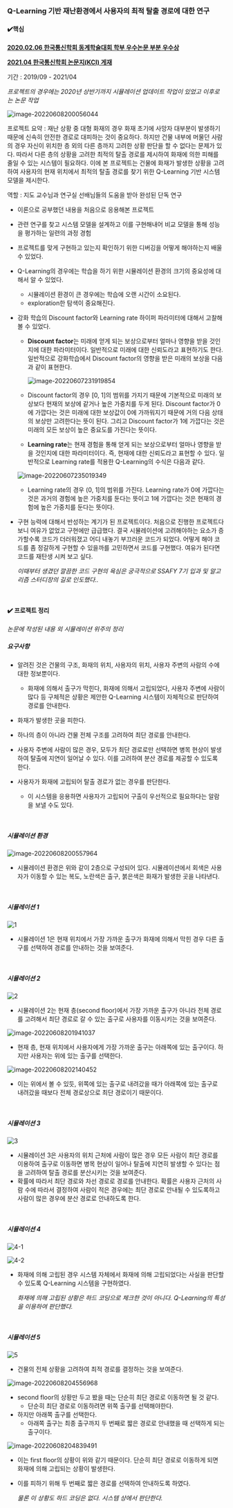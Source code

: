 ### Q-Learning 기반 재난환경에서 사용자의 최적 탈출 경로에 대한 연구

#### :heavy_check_mark:핵심  

[**2020.02.06 한국통신학회 동계학술대회 학부 우수논문 부분 우수상**](https://www.dbpia.co.kr/journal/articleDetail?nodeId=NODE09346538)

[**2021.04 한국통신학회 논문지(KCI) 게재**](https://www.dbpia.co.kr/Journal/articleDetail?nodeId=NODE10547239)

기간 : 2019/09 - 2021/04    

*프로젝트의 경우에는 2020년 상반기까지 시뮬레이션 업데이트 작업이 있었고 이후로는 논문 작업*  

![image-20220608200056044](README.assets/image-20220608200056044.png)  

프로젝트 요약 : 재난 상황 중 대형 화재의 경우 화재 초기에 사망자 대부분이 발생하기 때문에 신속히 안전한 경로로 대피하는 것이 중요하다. 하지만 건물 내부에 머물던 사람의 경우 자신이 위치한 층 외의 다른 층까지 고려한 상황 판단을 할 수 없다는 문제가 있다. 따라서 다른 층의 상황을 고려한 최적의 탈출 경로를 제시하여 화재에 의한 피해를 줄일 수 있는 시스템이 필요하다. 이에 본 프로젝트는 건물에 화재가 발생한 상황을 고려하여 사용자의 현재 위치에서 최적의 탈출 경로를 찾기 위한 Q-Learning 기반 시스템 모델을 제시한다. 

역할 : 지도 교수님과 연구실 선배님들의 도움을 받아 완성된 단독 연구

* 이론으로 공부했던 내용을 처음으로 응용해본 프로젝트  

* 관련 연구를 찾고 시스템 모델을 설계하고 이를 구현해내어 비교 모델을 통해 성능을 평가하는 일련의 과정 경험  

* 프로젝트를 맞게 구현하고 있는지 확인하기 위한 디버깅을 어떻게 해야하는지 배울 수 있었다.  

* Q-Learning의 경우에는 학습을 하기 위한 시뮬레이션 환경의 크기의 중요성에 대해서 알 수 있었다.  

  * 시뮬레이션 환경이 큰 경우에는 학습에 오랜 시간이 소요된다.  
  * exploration한 탐색이 중요해진다.  

* 강화 학습의 Discount factor와 Learning rate 하이퍼 파라미터에 대해서 고찰해볼 수 있었다.  

  * **Discount factor**는 미래에 얻게 되는 보상으로부터 얼마나 영향을 받을 것인지에 대한 파라미터이다. 일반적으로 미래에 대한 신뢰도라고 표현하기도 한다. 일반적으로 강화학습에서 Discount factor의 영향을 받은 미래의 보상을 다음과 같이 표현한다.  

    ![image-20220607231919854](README.assets/image-20220607231919854.png)  

  * Discount factor의 경우 [0, 1]의 범위를 가지기 때문에 기본적으로 미래의 보상보다 현재의 보상에 같거나 높은 가중치를 두게 된다. Discount factor가 0에 가깝다는 것은 미래에 대한 보상값이 0에 가까워지기 때문에 거의 다음 상태의 보상만 고려한다는 뜻이 된다. 그리고 Discount factor가 1에 가깝다는 것은 미래의 모든 보상이 높은 중요도를 가진다는 뜻이다.  

  * **Learning rate**는 현재 경험을 통해 얻게 되는 보상으로부터 얼마나 영향을 받을 것인지에 대한 파라미터이다. 즉, 현재에 대한 신뢰도라고 표현할 수 있다. 일반적으로 Learning rate를 적용한 Q-Learning의 수식은 다음과 같다.  

  ![image-20220607235019349](README.assets/image-20220607235019349.png)  
  
  * Learning rate의 경우 (0, 1]의 범위를 가진다. Learning rate가 0에 가깝다는 것은 과거의 경험에 높은 가중치를 둔다는 뜻이고 1에 가깝다는 것은 현재의 경험에 높은 가중치를 둔다는 뜻이다.   
  
* 구현 능력에 대해서 반성하는 계기가 된 프로젝트이다. 처음으로 진행한 프로젝트다 보니 여유가 없었고 구현에만 급급했다. 결국 시뮬레이션에 고려해야하는 요소가 증가할수록 코드가 더러워졌고 어디 내놓기 부끄러운 코드가 되었다. 어떻게 해야 코드를 좀 정갈하게 구현할 수 있을까를 고민하면서 코드를 구현했다. 여유가 된다면 코드를 재탄생 시켜 보고 싶다.

  *이때부터 생겼던 깔끔한 코드 구현의 욕심은 궁극적으로 SSAFY 7기 입과 및 알고리즘 스터디장의 길로 인도했다..*

<br>

#### :heavy_check_mark: 프로젝트 정리  

*논문에 작성된 내용 외 시뮬레이션 위주의 정리*  

##### 요구사항  

* 알려진 것은 건물의 구조, 화재의 위치, 사용자의 위치, 사용자 주변의 사람의 수에 대한 정보뿐이다.  
  * 화재에 의해서 출구가 막힌다, 화재에 의해서 고립되었다, 사용자 주변에 사람이 많다 등 구체적은 상황은 제안한 Q-Learning 시스템이 자체적으로 판단하여 경로를 안내한다.  

* 화재가 발생한 곳을 피한다.  
* 하나의 층이 아니라 건물 전체 구조를 고려하여 최단 경로를 안내한다.  
* 사용자 주변에 사람이 많은 경우, 모두가 최단 경로로만 선택하면 병목 현상이 발생하여 탈출에 지연이 일어날 수 있다. 이를 고려하여 분산 경로를 제공할 수 있도록 한다.  
* 사용자가 화재에 고립되어 탈출 경로가 없는 경우를 판단한다.  
  * 이 시스템을 응용하면 사용자가 고립되어 구출이 우선적으로 필요하다는 알람을 보낼 수도 있다.  

<br>

##### 시뮬레이션 환경  

![image-20220608200557964](README.assets/image-20220608200557964.png)  

* 시뮬레이션 환경은 위와 같이 2층으로 구성되어 있다. 시뮬레이션에서 회색은 사용자가 이동할 수 있는 복도, 노란색은 출구, 붉은색은 화재가 발생한 곳을 나타낸다.  

<br>

##### 시뮬레이션 1  

![1](README.assets/1.gif)  

* 시뮬레이션 1은 현재 위치에서 가장 가까운 출구가 화재에 의해서 막힌 경우 다른 출구를 선택하여 경로를 안내하는 것을 보여준다.  

<br>

##### 시뮬레이션 2  

![2](README.assets/2.gif)  

* 시뮬레이션 2는 현재 층(second floor)에서 가장 가까운 출구가 아니라 전체 경로를 고려해서 최단 경로로 갈 수 있는 출구로 사용자를 이동시키는 것을 보여준다.  

![image-20220608201941037](README.assets/image-20220608201941037.png)  

*  현재 층, 현재 위치에서 사용자에게 가장 가까운 출구는 아래쪽에 있는 출구이다. 하지만 사용자는 위에 있는 출구를 선택한다.  

![image-20220608202140452](README.assets/image-20220608202140452.png)  

* 이는 위에서 볼 수 있듯, 위쪽에 있는 출구로 내려갔을 때가 아래쪽에 있는 출구로 내려갔을 때보다 전체 경로상으로 최단 경로이기 때문이다.   

<br>

##### 시뮬레이션 3  

![3](README.assets/3.gif)  

* 시뮬레이션 3은 사용자의 위치 근처에 사람이 많은 경우 모든 사람이 최단 경로를 이용하여 출구로 이동하면 병목 현상이 일어나 탈출에 지연히 발생할 수 있다는 점을 고려하여 탈출 경로를 분산시키는 것을 보여준다.  
* 확률에 따라서 최단 경로와 차선 경로로 경로를 안내한다. 확률은 사용자 근처의 사람 수에 따라서 결정하여 사람이 적은 경우에는 최단 경로로 안내될 수 있도록하고 사람이 많은 경우에 분산 경로로 안내하도록 한다.  

<br>

##### 시뮬레이션 4  

![4-1](README.assets/4-1.PNG)  

![4-2](README.assets/4-2.PNG)  

* 화재에 의해 고립된 경우 시스템 자체에서 화재에 의해 고립되었다는 사실을 판단할 수 있도록 Q-Learning 시스템을 구현하였다.  

  *화재에 의해 고립된 상황은 하드 코딩으로 체크한 것이 아니다. Q-Learning의 특성을 이용하여 판단했다.*  

<br>

##### 시뮬레이션 5  

![5](README.assets/5.gif)  

* 건물의 전체 상황을 고려하여 최적 경로를 결정하는 것을 보여준다.  

![image-20220608204556968](README.assets/image-20220608204556968.png)  

* second floor의 상황만 두고 봤을 때는 단순히 최단 경로로 이동하면 될 것 같다.  
  * 단순히 최단 경로로 이동하려면 위쪽 출구를 선택해야한다.  
* 하지만 아래쪽 출구를 선택한다.  
  * 아래쪽 출구는 최종 출구까지 두 번째로 짧은 경로로 안내했을 때 선택하게 되는 출구이다.  

![image-20220608204839491](README.assets/image-20220608204839491.png)  

* 이는 first floor의 상황이 위와 같기 때문이다. 단순히 최단 경로로 이동하게 되면 화재에 의해 고립되는 상황이 발생한다.  

* 이를 피하기 위해 두 번째로 짧은 경로를 선택하여 안내하도록 하였다.  

  *물론 이 상황도 하드 코딩은 없다. 시스템 상에서 판단한다.*  

